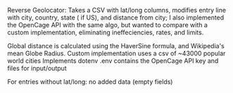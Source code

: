 Reverse Geolocator: Takes a CSV with lat/long columns, modifies entry line with city, country, state ( if US), and distance from city;
I also implemented the OpenCage API with the same algo, but wanted to compare with a custom implementation, eliminating ineffeciencies, rates, and limits.

Global distance is calculated using the HaverSine formula, and Wikipedia's mean Globe Radius.
Custom implementation uses a csv of ~43000 popular world cities
Implements dotenv 
.env contains the OpenCage API key and files for input/output

For entries without lat/long: no added data (empty fields)
